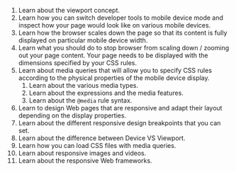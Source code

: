 1. Learn about the viewport concept.
2. Learn how you can switch developer tools to mobile device mode and inspect how your page would look like on various mobile devices.
3. Learn how the browser scales down the page so that its content is fully displayed on particular mobile device width.
4. Learn what you should do to stop browser from scaling down / zooming out your page content. Your page needs to be displayed with
   the dimensions specified by your CSS rules.
5. Learn about media queries that will allow you to specify CSS rules according to the physical properties of the mobile device display.
    1. Learn about the various media types.
    2. Learn about the expressions and the media features.
    3. Learn about the `@media` rule syntax.
6. Learn to design Web pages that are responsive and adapt their layout depending on the display properties.
7. Learn about the different responsive design breakpoints that you can set.
8. Learn about the difference between Device VS Viewport.
9. Learn how you can load CSS files with media queries.
10. Learn about responsive images and videos.
11. Learn about the responsive Web frameworks.

